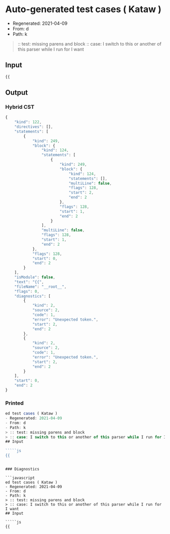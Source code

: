 # Auto-generated test cases ( Kataw )
- Regenerated: 2021-04-09
- From: d
- Path: k
> :: test: missing parens and block
> :: case: I switch to this or another of this parser while I run for I want
## Input

`````js
{{
`````

## Output

### Hybrid CST

```javascript
{
    "kind": 122,
    "directives": [],
    "statements": [
        {
            "kind": 249,
            "block": {
                "kind": 124,
                "statements": [
                    {
                        "kind": 249,
                        "block": {
                            "kind": 124,
                            "statements": [],
                            "multiLine": false,
                            "flags": 128,
                            "start": 2,
                            "end": 2
                        },
                        "flags": 128,
                        "start": 1,
                        "end": 2
                    }
                ],
                "multiLine": false,
                "flags": 128,
                "start": 1,
                "end": 2
            },
            "flags": 128,
            "start": 0,
            "end": 2
        }
    ],
    "isModule": false,
    "text": "{{",
    "fileName": "__root__",
    "flags": 0,
    "diagnostics": [
        {
            "kind": 2,
            "source": 2,
            "code": 1,
            "error": "Unexpected token.",
            "start": 2,
            "end": 2
        },
        {
            "kind": 2,
            "source": 2,
            "code": 1,
            "error": "Unexpected token.",
            "start": 2,
            "end": 2
        }
    ],
    "start": 0,
    "end": 2
}
```

### Printed

```javascript
ed test cases ( Kataw )
- Regenerated: 2021-04-09
- From: d
- Path: k
> :: test: missing parens and block
> :: case: I switch to this or another of this parser while I run for I want
## Input

`````js
{{
`````
```

### Diagnostics

```javascript
ed test cases ( Kataw )
- Regenerated: 2021-04-09
- From: d
- Path: k
> :: test: missing parens and block
> :: case: I switch to this or another of this parser while I run for I want
## Input

`````js
{{
`````
```

